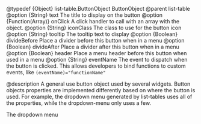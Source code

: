 @typedef {Object} list-table.ButtonObject ButtonObject
@parent list-table
@option {String} text The title to display on the button
@option {Function(Array<Object>)} onClick A click handler to call with an array with the object.
@option {String} iconClass The class to use for the button icon
@option {String} tooltip The tooltip text to display
@option {Boolean} divideBefore Place a divider before this button when in a menu
@option {Boolean} divideAfter Place a divider after this button when in a menu
@option {Boolean} header Place a menu header before this button when used in a menu
@option {String} eventName The event to dispatch when the button is clicked. This allows developers to bind functions to custom events, like `(eventName)="functionName"`

@description
A general use button object used by several widgets. Button objects properties
are implemented differently based on where the button is used. For example,
the dropdown menu generated by list-tables uses all of the properties, while
the dropdown-menu only uses a few.

The dropdown menu
